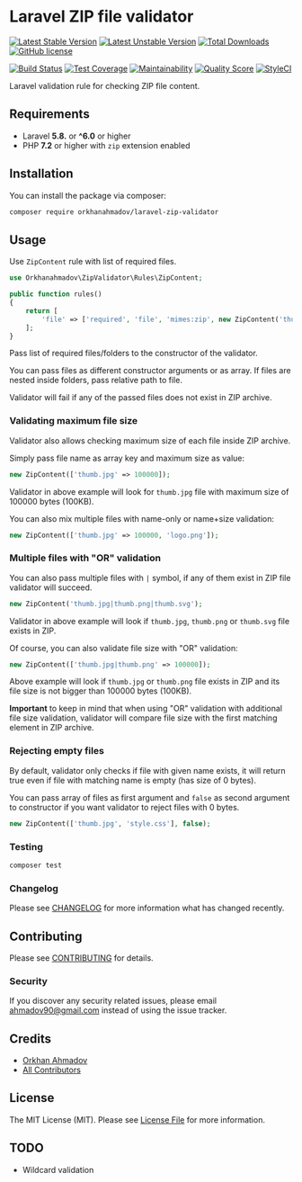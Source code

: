 # Laravel ZIP file validator

[![Latest Stable Version](https://poser.pugx.org/orkhanahmadov/laravel-zip-validator/v/stable)](https://packagist.org/packages/orkhanahmadov/laravel-zip-validator)
[![Latest Unstable Version](https://poser.pugx.org/orkhanahmadov/laravel-zip-validator/v/unstable)](https://packagist.org/packages/orkhanahmadov/laravel-zip-validator)
[![Total Downloads](https://img.shields.io/packagist/dt/orkhanahmadov/laravel-zip-validator)](https://packagist.org/packages/orkhanahmadov/laravel-zip-validator)
[![GitHub license](https://img.shields.io/github/license/orkhanahmadov/laravel-zip-validator.svg)](https://github.com/orkhanahmadov/laravel-zip-validator/blob/master/LICENSE.md)

[![Build Status](https://travis-ci.org/orkhanahmadov/laravel-zip-validator.svg?branch=master)](https://travis-ci.org/orkhanahmadov/laravel-zip-validator)
[![Test Coverage](https://api.codeclimate.com/v1/badges/588a51182465fa590e49/test_coverage)](https://codeclimate.com/github/orkhanahmadov/laravel-zip-validator/test_coverage)
[![Maintainability](https://api.codeclimate.com/v1/badges/588a51182465fa590e49/maintainability)](https://codeclimate.com/github/orkhanahmadov/laravel-zip-validator/maintainability)
[![Quality Score](https://img.shields.io/scrutinizer/g/orkhanahmadov/laravel-zip-validator.svg)](https://scrutinizer-ci.com/g/orkhanahmadov/laravel-zip-validator)
[![StyleCI](https://github.styleci.io/repos/232924943/shield?branch=master)](https://github.styleci.io/repos/232924943)

Laravel validation rule for checking ZIP file content.

## Requirements

- Laravel **5.8.** or **^6.0** or higher
- PHP **7.2** or higher with `zip` extension enabled

## Installation

You can install the package via composer:

```bash
composer require orkhanahmadov/laravel-zip-validator
```

## Usage

Use `ZipContent` rule with list of required files.

``` php
use Orkhanahmadov\ZipValidator\Rules\ZipContent;

public function rules()
{
    return [
        'file' => ['required', 'file', 'mimes:zip', new ZipContent('thumb.jpg', 'assets/logo.png')],
    ];
}
```

Pass list of required files/folders to the constructor of the validator.

You can pass files as different constructor arguments or as array.
If files are nested inside folders, pass relative path to file.

Validator will fail if any of the passed files does not exist in ZIP archive.

### Validating maximum file size

Validator also allows checking maximum size of each file inside ZIP archive.

Simply pass file name as array key and maximum size as value:
``` php
new ZipContent(['thumb.jpg' => 100000]);
```

Validator in above example will look for `thumb.jpg` file with maximum size of 100000 bytes (100KB).

You can also mix multiple files with name-only or name+size validation:
``` php
new ZipContent(['thumb.jpg' => 100000, 'logo.png']);
```

### Multiple files with "OR" validation

You can also pass multiple files with `|` symbol, if any of them exist in ZIP file validator will succeed.
``` php
new ZipContent('thumb.jpg|thumb.png|thumb.svg');
```

Validator in above example will look if `thumb.jpg`, `thumb.png` or `thumb.svg` file exists in ZIP.

Of course, you can also validate file size with "OR" validation:
``` php
new ZipContent(['thumb.jpg|thumb.png' => 100000]);
```

Above example will look if `thumb.jpg` or `thumb.png` file exists in ZIP and its file size is not bigger than 100000 bytes (100KB).

**Important** to keep in mind that when using "OR" validation with additional file size validation, 
validator will compare file size with the first matching element in ZIP archive.

### Rejecting empty files

By default, validator only checks if file with given name exists, 
it will return true even if file with matching name is empty (has size of 0 bytes).

You can pass array of files as first argument and 
`false` as second argument to constructor if you want validator to reject files with 0 bytes.
``` php
new ZipContent(['thumb.jpg', 'style.css'], false);
```

### Testing

``` bash
composer test
```

### Changelog

Please see [CHANGELOG](CHANGELOG.md) for more information what has changed recently.

## Contributing

Please see [CONTRIBUTING](CONTRIBUTING.md) for details.

### Security

If you discover any security related issues, please email ahmadov90@gmail.com instead of using the issue tracker.

## Credits

- [Orkhan Ahmadov](https://github.com/orkhanahmadov)
- [All Contributors](../../contributors)

## License

The MIT License (MIT). Please see [License File](LICENSE.md) for more information.

## TODO

- Wildcard validation
